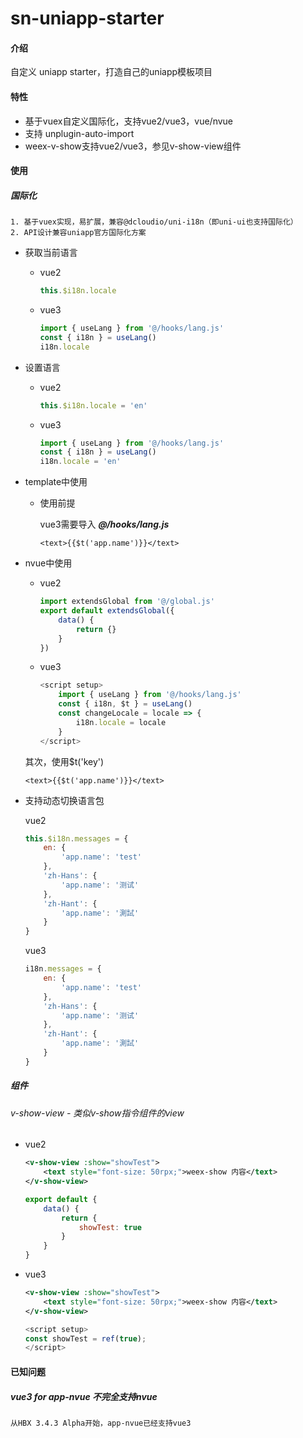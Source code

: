 # sn-uniapp-starter

#### 介绍
自定义 uniapp starter，打造自己的uniapp模板项目

#### 特性

* 基于vuex自定义国际化，支持vue2/vue3，vue/nvue
* 支持 unplugin-auto-import
* weex-v-show支持vue2/vue3，参见v-show-view组件


#### 使用

##### 国际化

	1. 基于vuex实现，易扩展，兼容@dcloudio/uni-i18n（即uni-ui也支持国际化）
	2. API设计兼容uniapp官方国际化方案

* 获取当前语言

	* vue2

		```js
		this.$i18n.locale
		```

	* vue3

		```js
		import { useLang } from '@/hooks/lang.js'
		const { i18n } = useLang()
		i18n.locale
		```

* 设置语言

	* vue2

		```js
		this.$i18n.locale = 'en'
		```

	* vue3

		```js
		import { useLang } from '@/hooks/lang.js'
		const { i18n } = useLang()
		i18n.locale = 'en'
		```

* template中使用

	* 使用前提

		vue3需要导入 ***@/hooks/lang.js***

		```vue
		<text>{{$t('app.name')}}</text>
		```

* nvue中使用

	* vue2

		```js
		import extendsGlobal from '@/global.js'
		export default extendsGlobal({
			data() {
				return {}
			}
		})
		```
	* vue3
	
		```js
		<script setup>
			import { useLang } from '@/hooks/lang.js'
			const { i18n, $t } = useLang()
			const changeLocale = locale => {
				i18n.locale = locale
			}
		</script>
		```
	
	其次，使用$t('key')

	```vue
	<text>{{$t('app.name')}}</text>
	```
	
* 支持动态切换语言包

	vue2

	```js
	this.$i18n.messages = {
		en: {
			'app.name': 'test'
		},
		'zh-Hans': {
			'app.name': '测试'
		},
		'zh-Hant': {
			'app.name': '測試'
		}
	}
	```

	vue3

	```js
	i18n.messages = {
		en: {
			'app.name': 'test'
		},
		'zh-Hans': {
			'app.name': '测试'
		},
		'zh-Hant': {
			'app.name': '測試'
		}
	}
	```
	

##### 组件


###### v-show-view - 类似v-show指令组件的view


* vue2

	```xml
	<v-show-view :show="showTest">
		<text style="font-size: 50rpx;">weex-show 内容</text>
	</v-show-view>
	```

	```js
	export default {
		data() {
			return {
				showTest: true
			}
		}
	}
	```

* vue3

	```xml
	<v-show-view :show="showTest">
		<text style="font-size: 50rpx;">weex-show 内容</text>
	</v-show-view>
	```
		
	```js
	<script setup>
	const showTest = ref(true);
	</script>
	```


#### 已知问题

##### vue3 for app-nvue 不完全支持nvue

	从HBX 3.4.3 Alpha开始，app-nvue已经支持vue3
